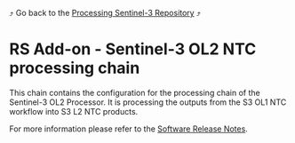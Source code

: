 :arrow_heading_up: Go back to the [Processing Sentinel-3 Repository](../README.md) :arrow_heading_up:

# RS Add-on - Sentinel-3 OL2 NTC processing chain

This chain contains the configuration for the processing chain of the Sentinel-3 OL2 Processor. It is processing the outputs from the S3 OL1 NTC workflow into S3 L2 NTC products.

For more information please refer to the [Software Release Notes](./doc/ReleaseNote.md).
